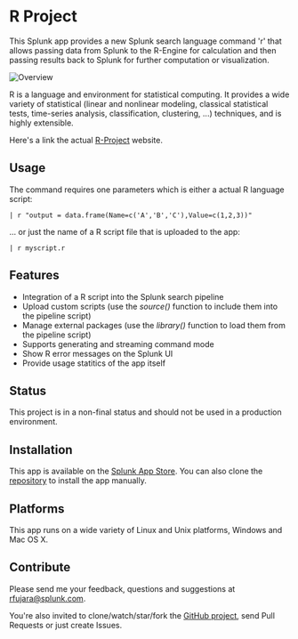 R Project
===
This Splunk app provides a new Splunk search language
command 'r' that allows passing data from Splunk to the R-Engine
for calculation and then passing results back to Splunk for
further computation or visualization.

![Overview](https://raw.github.com/rfsp/r/master/private/screenshots/1_Overview.png)

R is a language and environment for statistical computing. It
provides a wide variety of statistical (linear and nonlinear
modeling, classical statistical tests, time-series analysis,
classification, clustering, ...) techniques, and is highly extensible.

Here's a link the actual [R-Project](http://www.r-project.org/) website.

Usage
---
The command requires one parameters which is either a actual R language
script:

    | r "output = data.frame(Name=c('A','B','C'),Value=c(1,2,3))"

... or just the name of a R script file that is uploaded to the app:

    | r myscript.r

Features
---
- Integration of a R script into the Splunk search pipeline
- Upload custom scripts (use the *source()* function to include them into the pipeline script)
- Manage external packages (use the *library()* function to load them from the pipeline script)
- Supports generating and streaming command mode
- Show R error messages on the Splunk UI
- Provide usage statitics of the app itself

Status
---
This project is in a non-final status and should not be used in a
production environment.

Installation
---
This app is available on the [Splunk App Store](http://apps.splunk.com/app/1735/).
You can also clone the [repository](https://github.com/rfsp/r) to install the app manually.

Platforms
---
This app runs on a wide variety of Linux and Unix platforms, Windows and Mac OS X.

Contribute
---
Please send me your feedback, questions and suggestions
at [rfujara@splunk.com](rfujara@splunk.com).

You're also invited to clone/watch/star/fork the [GitHub project](https://github.com/rfsp/r),
send Pull Requests or just create Issues.
